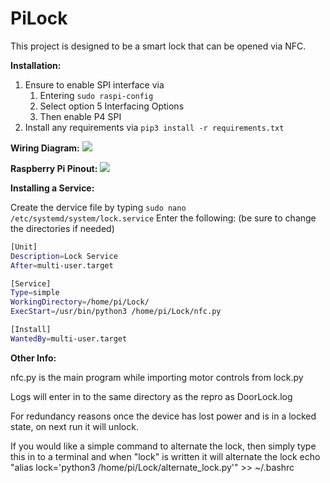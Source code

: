 # PiLock

This project is designed to be a smart lock that can be opened via NFC.

**Installation:**

1. Ensure to enable SPI interface via
   1. Entering `sudo raspi-config`
   1. Select option 5 Interfacing Options
   1. Then enable P4 SPI
1.	Install any requirements via `pip3 install -r requirements.txt`

**Wiring Diagram:**
![]( https://i.imgur.com/529UkLd.png)

**Raspberry Pi Pinout:**
![](https://i.imgur.com/CmKckYw.png)

**Installing a Service:**

Create the dervice file by typing `sudo nano /etc/systemd/system/lock.service`
Enter the following: (be sure to change the directories if needed)
```sh
[Unit]
Description=Lock Service
After=multi-user.target

[Service]
Type=simple
WorkingDirectory=/home/pi/Lock/
ExecStart=/usr/bin/python3 /home/pi/Lock/nfc.py

[Install]
WantedBy=multi-user.target
```
**Other Info:**

nfc.py is the main program while importing motor controls from lock.py

Logs will enter in to the same directory as the repro as DoorLock.log

For redundancy reasons once the device has lost power and is in a locked state, on next run it will unlock.

If you would like a simple command to alternate the lock, then simply type this in to a terminal and when "lock" is written it will alternate the lock
echo "alias lock='python3 /home/pi/Lock/alternate_lock.py'" >> ~/.bashrc
